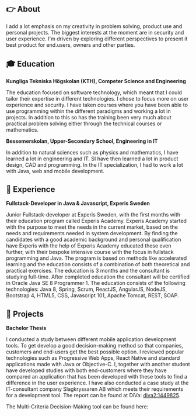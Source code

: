 ## :point_right: About

I add a lot emphasis on my creativity in problem solving, product use and
personal projects. The biggest interests at the moment are in security and
user experience. I'm driven by exploring different perspectives to present it
best product for end.users, owners and other parties.


## :mortar_board: Education 

**Kungliga Tekniska Högskolan (KTH), Competer Science and Engineering**

The education focused on software technology, which meant that I could
tailor their expertise in different technologies. I chose to focus more on
user experience and security. I have taken courses where you have been able to use
programming within the different paradigms and working a lot in projects. In addition to this so has
the training been very much about practical problem solving either through the technical courses
or mathematics.

**Bessemerskolan, Upper-Secondary School, Engineering in IT**

In addition to natural sciences such as physics and mathematics, I have learned a lot in
engineering and IT. SI have then learned a lot in product design, CAD and
programming. In the IT specialization, I had to work a lot with Java, web and mobile development.


## :briefcase: Experience

**Fullstack-Developer in Java & Javascript, Experis Sweden**

Junior Fullstack-developer at Experis Sweden, with the first months with their education program called Experis Academy.
Experis Academy started with the purpose to meet the needs in the current market, based on the needs and requirements needed in system development. By finding the candidates with a good academic background and personal qualification have Experis with the help of Experis Academy educated these even further, with their bespoke intensive course with the focus in fullstack programming and Java. The program is based on methods like accelerated learning and the education consists of a combination of both theoretical and practical exercises. The education is 3 months and the consultant is studying full-time. After completed education the consultant will be certified in Oracle Java SE 8 Programmer 1. The education consists of the following technologies: Java 8, Spring, Scrum, ReactJS, AngularJS, NodeJS, Bootstrap 4, HTML5, CSS, Javascript 101, Apache Tomcat, REST, SOAP.


## :open_file_folder: Projects

**Bachelor Thesis**

I conducted a study between different mobile application development tools. To get
develop a good decision-making method so that companies, customers and end-users get the best possible
option. I reviewed popular technologies such as Progressive Web Apps, React Native
and standard applications made with Java or Objective-C. I, together with
another student have developed studies with both end-customers where they have compared an application that
has been developed with these tools to find a difference in the user experience. I have also 
conducted a case study at the IT-consultant company Slagkryssaren AB which meets their requirements for a development tool.
The report can be found at DiVa: [diva2:1449825](http://www.diva-portal.org/smash/record.jsf?pid=diva2%3A1449825&dswid=5665).

The Multi-Criteria Decision-Making tool can be found here:

